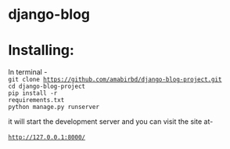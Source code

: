 # django-blog
 
  
  
# Installing:
In terminal - <br>
  <code>git clone https://github.com/amabirbd/django-blog-project.git</code> <br>
  <code>cd django-blog-project</code> <br>
  <code>pip install -r requirements.txt</code> <br>
  <code>python manage.py runserver</code> <br>
  
it will start the development server and you can visit the site at- <br>  
<code>http://127.0.0.1:8000/</code>
